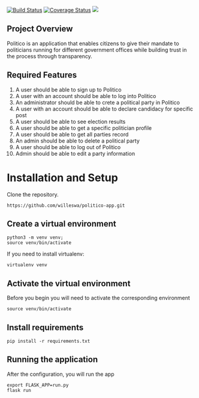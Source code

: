 [![Build Status](https://travis-ci.com/willeswa/politico-app.svg?branch=develop)](https://travis-ci.com/willeswa/politico-app) [![Coverage Status](https://coveralls.io/repos/github/willeswa/politico-app/badge.svg?branch=develop)](https://coveralls.io/github/willeswa/politico-app?branch=develop) <a href="https://codeclimate.com/github/willeswa/politico-app/maintainability"><img src="https://api.codeclimate.com/v1/badges/840ff34fc071372d8a3f/maintainability" /></a>
## Project Overview
Politico is an application that enables citizens to give their mandate to politicians running for different government offices while building trust in the process through transparency.

## Required Features
1. A user should be able to sign up to Politico 
2. A user with an account should be able to log into Politico
3. An administrator should be able to crete a political party in Politico
4. A user with an account should be able to declare candidacy for specific post
5. A user should be able to see election results
6. A user should be able to get a specific politician profile
7. A user should be able to get all parties record
8. An admin should be able to delete a political party
9. A user should be able to log out of Politico
10. Admin should be able to edit a party information

# Installation and Setup
Clone the repository.
```
https://github.com/willeswa/politico-app.git
```

## Create a virtual environment

```
python3 -m venv venv;
source venv/bin/activate
```
If you need to install virtualenv:
```
virtualenv venv
```

## Activate the virtual environment
Before you begin you will need to activate the corresponding environment
```
source venv/bin/activate
```
## Install requirements
```
pip install -r requirements.txt
```

## Running the application
After the configuration, you will run the app 
```
export FLASK_APP=run.py
flask run
```
